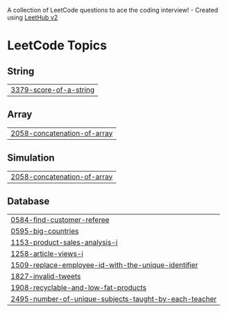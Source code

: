 A collection of LeetCode questions to ace the coding interview! - Created using [LeetHub v2](https://github.com/arunbhardwaj/LeetHub-2.0)
<!---LeetCode Topics Start-->
# LeetCode Topics
## String
|  |
| ------- |
| [3379-score-of-a-string](https://github.com/rohithyv/LeetCode_SQL/tree/master/3379-score-of-a-string) |
## Array
|  |
| ------- |
| [2058-concatenation-of-array](https://github.com/rohithyv/LeetCode_SQL/tree/master/2058-concatenation-of-array) |
## Simulation
|  |
| ------- |
| [2058-concatenation-of-array](https://github.com/rohithyv/LeetCode_SQL/tree/master/2058-concatenation-of-array) |
## Database
|  |
| ------- |
| [0584-find-customer-referee](https://github.com/rohithyv/LeetCode_SQL/tree/master/0584-find-customer-referee) |
| [0595-big-countries](https://github.com/rohithyv/LeetCode_SQL/tree/master/0595-big-countries) |
| [1153-product-sales-analysis-i](https://github.com/rohithyv/LeetCode_SQL/tree/master/1153-product-sales-analysis-i) |
| [1258-article-views-i](https://github.com/rohithyv/LeetCode_SQL/tree/master/1258-article-views-i) |
| [1509-replace-employee-id-with-the-unique-identifier](https://github.com/rohithyv/LeetCode_SQL/tree/master/1509-replace-employee-id-with-the-unique-identifier) |
| [1827-invalid-tweets](https://github.com/rohithyv/LeetCode_SQL/tree/master/1827-invalid-tweets) |
| [1908-recyclable-and-low-fat-products](https://github.com/rohithyv/LeetCode_SQL/tree/master/1908-recyclable-and-low-fat-products) |
| [2495-number-of-unique-subjects-taught-by-each-teacher](https://github.com/rohithyv/LeetCode_SQL/tree/master/2495-number-of-unique-subjects-taught-by-each-teacher) |
<!---LeetCode Topics End-->